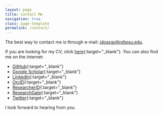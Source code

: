 ```yaml
---
layout: page
title: Contact Me
navigation: true
class: page-template
permalink: /contact/
---
```

The best way to contact me is through e-mail: [jdossgollin@psu.edu](mailto:jdossgollin@psu.edu).

If you are looking for my CV, click [here](https://jdossgollin.github.io/cv-pdf/CV_Doss-Gollin_James.pdf){:target="_blank"}.
You can also find me on the internet:

* [GitHub](http://github.com/jdossgollin){:target="_blank"}
* [Google Scholar](https://scholar.google.com/citations?user=6ifLBBsAAAAJ&hl){:target="_blank"}
* [LinkedIn](https://linkedin.com/in/jamesdossgollin){:target="_blank"}
* [OrcID](https://orcid.org/0000-0002-3428-2224){:target="_blank"}
* [ResearcherID](https://researcherid.com/rid/J-4273-2014){:target="_blank"}
* [ResearchGate](https://www.researchgate.net/profile/James_Doss-Gollin){:target="_blank"}
* [Twitter](https://twitter.com/@jdossgollin){:target="_blank"}

I look forward to hearing from you.

